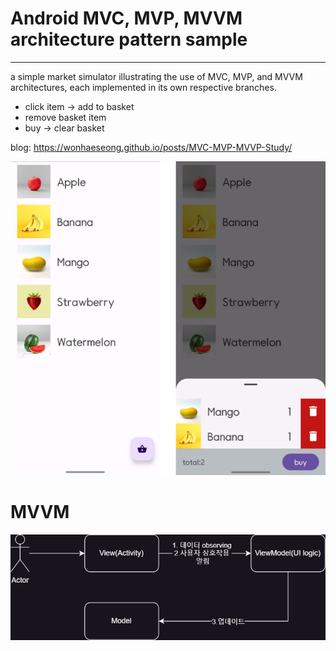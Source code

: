 # Android MVC, MVP, MVVM architecture pattern sample
- - -

a simple market simulator illustrating the use of MVC, MVP, and MVVM architectures, 
each implemented in its own respective branches.

* click item -> add to basket
* remove basket item
* buy -> clear basket

blog: https://wonhaeseong.github.io/posts/MVC-MVP-MVVP-Study/

![main screen](readmeimg/sample.png)

# MVVM
![mvvm](readmeimg/mvvm.png)
